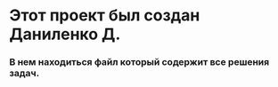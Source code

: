 # Этот проект был создан Даниленко Д.
### В нем находиться файл который содержит все решения задач.

